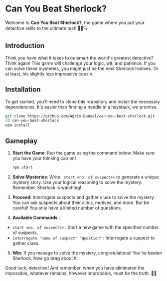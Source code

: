 # Can You Beat Sherlock?

Welcome to **Can You Beat Sherlock?**, the game where you put your detective skills to the ultimate test! 🕵️‍♂️🔍



## Introduction
Think you have what it takes to outsmart the world's greatest detective? Think again! This game will challenge your logic, wit, and patience. If you can solve these mysteries, you might just be the next Sherlock Holmes. Or at least, his slightly less impressive cousin.

## Installation
To get started, you'll need to clone this repository and install the necessary dependencies. It's easier than finding a needle in a haystack, we promise.

```bash
git clone https://github.com/Agrim-Bansal/can-you-beat-sherlock.git
cd can-you-beat-sherlock
npm install
```

## Gameplay
1. **Start the Game**: Run the game using the command below. Make sure you have your thinking cap on!
    ```bash
    npm start
    ```

2. **Solve Mysteries**: Write ` start <no. of suspects>` to generate a unique mystery story. Use your logical reasoning to solve the mystery. Remember, Sherlock is watching!

3. **Proceed**: Interrogate suspects and gather clues to solve the mystery. You can ask suspects about their alibis, motives, and more. But be careful! You only have a limited number of questions.

4. **Available Commands** :
- `start <no. of suspects>` : Start a new game with the specified number of suspects.
- `interrogate "name of suspect" "question"` : Interrogate a suspect to gather clues.


5. **Win**: If you manage to solve the mystery, congratulations! You've beaten Sherlock. Now go brag about it.


Good luck, detective! And remember, when you have eliminated the impossible, whatever remains, however improbable, must be the truth. 🕵️‍♀️
